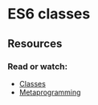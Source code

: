 # ES6 classes

## Resources

### Read or watch:

- [Classes](https://intranet.aluswe.com/rltoken/AJdJxuoO8o3hwpybQaFSDQ)
- [Metaprogramming](https://intranet.aluswe.com/rltoken/jF42Fw5HNIPnFWKmDzVg1g)
